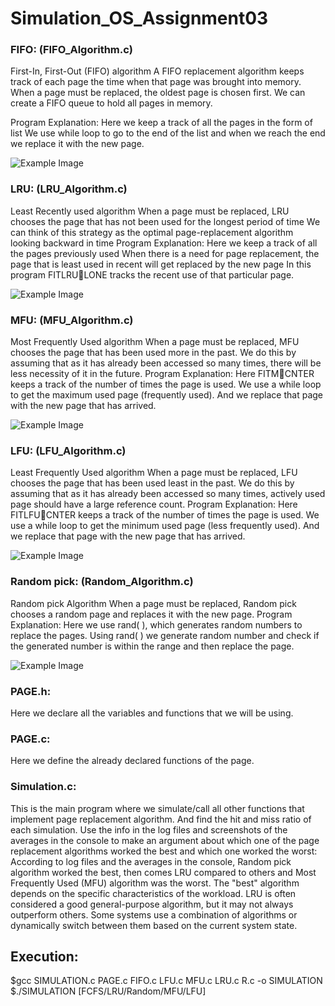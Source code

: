 # Simulation_OS_Assignment03

### FIFO: (FIFO_Algorithm.c)
First-In, First-Out (FIFO) algorithm
A FIFO replacement algorithm keeps track of each page the time when that page was brought into memory. 
When a page must be replaced, the oldest page is chosen first.
We can create a FIFO queue to hold all pages in memory.

Program Explanation:
Here we keep a track of all the pages in the form of list
We use while loop to go to the end of the list and when we reach the end we replace it with the new page.

![Example Image](FIFO_Alg_output_screenshot.jpeg) <br>

### LRU: (LRU_Algorithm.c)
Least Recently used algorithm
When a page must be replaced, LRU chooses the page that has not been used for the longest
period of time
We can think of this strategy as the optimal page-replacement algorithm looking backward in
time
Program Explanation:
Here we keep a track of all the pages previously used
When there is a need for page replacement, the page that is least used in recent will get replaced
by the new page
In this program FITLRULONE tracks the recent use of that particular page.

![Example Image](LRU_Alg_output_screenshot.jpeg) <br>

### MFU: (MFU_Algorithm.c)
Most Frequently Used algorithm
When a page must be replaced, MFU chooses the page that has been used more in the past.
We do this by assuming that as it has already been accessed so many times, there will be less
necessity of it in the future.
Program Explanation:
Here FITMCNTER keeps a track of the number of times the page is used.
We use a while loop to get the maximum used page (frequently used).
And we replace that page with the new page that has arrived.

![Example Image](MFU_Alg_output_screenshot.jpeg) <br>

### LFU: (LFU_Algorithm.c)
Least Frequently Used algorithm
When a page must be replaced, LFU chooses the page that has been used least in the past.
We do this by assuming that as it has already been accessed so many times, actively used page
should have a large reference count.
Program Explanation:
Here FITLFUCNTER keeps a track of the number of times the page is used.
We use a while loop to get the minimum used page (less frequently used).
And we replace that page with the new page that has arrived.

![Example Image](LFU_Alg_output_screenshot.jpeg) <br>

### Random pick: (Random_Algorithm.c)
Random pick Algorithm
When a page must be replaced, Random pick chooses a random page and replaces it with the
new page.
Program Explanation:
Here we use rand( ), which generates random numbers to replace the pages.
Using rand( ) we generate random number and check if the generated number is within the range
and then replace the page.

![Example Image](Random_Alg_output_screenshot.jpeg) <br>

### PAGE.h:
Here we declare all the variables and functions that we will be using.

### PAGE.c:
Here we define the already declared functions of the page.

### Simulation.c:
This is the main program where we simulate/call all other functions that implement page
replacement algorithm. And find the hit and miss ratio of each simulation.
Use the info in the log files and screenshots of the averages in the console to make an
argument about which one of the page replacement algorithms worked the best and which
one worked the worst:
According to log files and the averages in the console, Random pick algorithm worked the best,
then comes LRU compared to others and Most Frequently Used (MFU) algorithm was the worst.
The "best" algorithm depends on the specific characteristics of the workload. LRU is often
considered a good general-purpose algorithm, but it may not always outperform others. Some
systems use a combination of algorithms or dynamically switch between them based on the
current system state.

  
## Execution:
$gcc SIMULATION.c PAGE.c FIFO.c LFU.c MFU.c LRU.c R.c -o SIMULATION <br>
$./SIMULATION [FCFS/LRU/Random/MFU/LFU]
